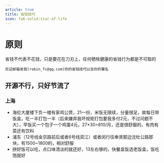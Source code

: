 ```yaml
---
article: true
title: 省钱技巧
icon: fa6-solid:star-of-life
---
```


# 原则

省钱不代表不花钱，只是要花在刀刃上，任何牺牲健康的省钱行为都是不可取的

`欢迎邮箱发我(robin_fc@qq.com)你的省钱技巧以及你的署名`

## 开源不行，只好节流了

### 上海

- 海伦大厦楼下负一楼有家鸡公煲，21一份，米饭无限续，分量很足，故每日带饭盒，吃一半打包一半（后来嫌弃我坏规矩打包要我多付2元，不过问题不大），早饭买一个包子一个鸡蛋4元，27\*30=810/月，还是很舒服的，有肉有菜还有饮料
- 浦东（12号线金京路前后或者6号线双江）或者闵行往奉贤那边沈杜公路那块，有1500~1800的，相对舒服
- 拼好饭可以吃，点口味清淡的就还好，13左右够的，快餐盒饭选老饭盒，饭吃饱就好
